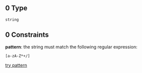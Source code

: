 ## 0 Type

`string`

## 0 Constraints

**pattern**: the string must match the following regular expression:&#x20;

```regexp
[a-zA-Z*+/]
```

[try pattern](https://regexr.com/?expression=%5Ba-zA-Z*%2B%2F%5D "try regular expression with regexr.com")
